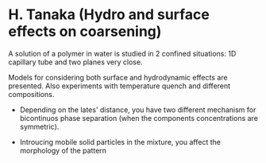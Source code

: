 # H. Tanaka (Hydro and surface effects on coarsening)

A solution of a polymer in water is studied in 2 confined situations: 1D capillary tube and two planes very close.

Models for considering both surface and hydrodynamic effects are presented.
Also experiments with temperature quench and different compositions.


- Depending on the lates' distance, you have two different mechanism for bicontinuos phase separation (when the components concentrations are symmetric).

- Introucing mobile solid particles in the mixture, you affect the morphology of the pattern